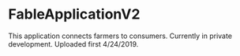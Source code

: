 # FableApplicationV2
This application connects farmers to consumers. Currently in private development.
Uploaded first 4/24/2019.
